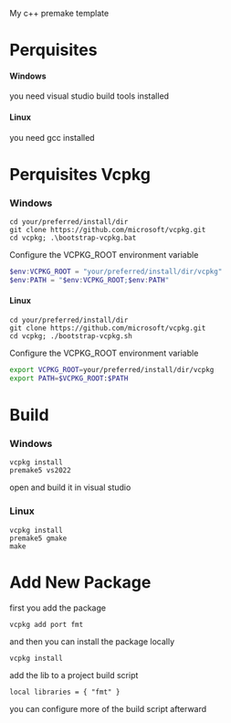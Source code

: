 My c++ premake template

# Perquisites
#### Windows
you need visual studio build tools installed

#### Linux
you need gcc installed

# Perquisites Vcpkg
### Windows
```
cd your/preferred/install/dir
git clone https://github.com/microsoft/vcpkg.git
cd vcpkg; .\bootstrap-vcpkg.bat
```

Configure the VCPKG_ROOT environment variable
 
```powerShell
$env:VCPKG_ROOT = "your/preferred/install/dir/vcpkg"
$env:PATH = "$env:VCPKG_ROOT;$env:PATH"
```

#### Linux

```
cd your/preferred/install/dir
git clone https://github.com/microsoft/vcpkg.git
cd vcpkg; ./bootstrap-vcpkg.sh
```

Configure the VCPKG_ROOT environment variable

```bash
export VCPKG_ROOT=your/preferred/install/dir/vcpkg
export PATH=$VCPKG_ROOT:$PATH
```

# Build
### Windows
```
vcpkg install
premake5 vs2022
```

open and build it in visual studio<br>

### Linux
```
vcpkg install
premake5 gmake
make
```

# Add New Package
first you add the package<br>
```
vcpkg add port fmt
```

and then you can install the package locally<br>
```
vcpkg install
```

add the lib to a project build script<br>
```
local libraries = { "fmt" }
```

you can configure more of the build script afterward<br>